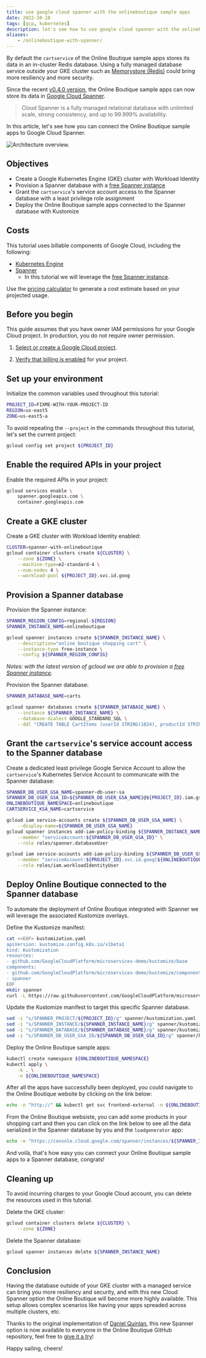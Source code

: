 ```yaml
---
title: use google cloud spanner with the onlineboutique sample apps
date: 2022-10-18
tags: [gcp, kubernetes]
description: let's see how to use google cloud spanner with the onlineboutique sample apps.
aliases:
    - /onlineboutique-with-spanner/
---
```

By default the `cartservice` of the Online Boutique sample apps stores its data in an in-cluster Redis database. 
Using a fully managed database service outside your GKE cluster such as [Memorystore (Redis)](https://cloud.google.com/spanner) could bring more resiliency and more security.

Since the recent [v0.4.0 version](https://github.com/GoogleCloudPlatform/microservices-demo/releases/tag/v0.4.0), the Online Boutique sample apps can now store its data in [Google Cloud Spanner](https://cloud.google.com/spanner). 

> Cloud Spanner is a fully managed relational database with unlimited scale, strong consistency, and up to 99.999% availability.

In this article, let's see how you can connect the Online Boutique sample apps to Google Cloud Spanner.

![Architecture overview.](https://github.com/mathieu-benoit/my-images/raw/main/onlineboutique-with-spanner.png)

## Objectives

*   Create a Google Kubernetes Engine (GKE) cluster with Workload Identity
*   Provision a Spanner database with a [free Spanner instance](https://cloud.google.com/blog/products/spanner/try-cloud-spanner-databases)
*   Grant the `cartservice`'s service account access to the Spanner database with a least privilege role assignment
*   Deploy the Online Boutique sample apps connected to the Spanner database with Kustomize

## Costs

This tutorial uses billable components of Google Cloud, including the following:

*   [Kubernetes Engine](https://cloud.google.com/kubernetes-engine/pricing)
*   [Spanner](https://cloud.google.com/spanner/pricing)
    *   In this tutorial we will leverage the [free Spanner instance](https://cloud.google.com/blog/products/spanner/try-cloud-spanner-databases).

Use the [pricing calculator](https://cloud.google.com/products/calculator) to generate a cost estimate based on your projected usage.

## Before you begin

This guide assumes that you have owner IAM permissions for your Google Cloud project. In production, you do not require owner permission.

1.  [Select or create a Google Cloud project](https://console.cloud.google.com/projectselector2).

1.  [Verify that billing is enabled](https://cloud.google.com/billing/docs/how-to/modify-project) for your project.

## Set up your environment

Initialize the common variables used throughout this tutorial:
```bash
PROJECT_ID=FIXME-WITH-YOUR-PROJECT-ID
REGION=us-east5
ZONE=us-east5-a
```

To avoid repeating the `--project` in the commands throughout this tutorial, let's set the current project:
```bash
gcloud config set project ${PROJECT_ID}
```

## Enable the required APIs in your project

Enable the required APIs in your project:
```bash
gcloud services enable \
    spanner.googleapis.com \
    container.googleapis.com
```

## Create a GKE cluster

Create a GKE cluster with Workload Identity enabled:
```bash
CLUSTER=spanner-with-onlineboutique
gcloud container clusters create ${CLUSTER} \
    --zone ${ZONE} \
    --machine-type=e2-standard-4 \
    --num-nodes 4 \
    --workload-pool ${PROJECT_ID}.svc.id.goog
```

## Provision a Spanner database

Provision the Spanner instance:
```bash
SPANNER_REGION_CONFIG=regional-${REGION}
SPANNER_INSTANCE_NAME=onlineboutique

gcloud spanner instances create ${SPANNER_INSTANCE_NAME} \
    --description="online boutique shopping cart" \
    --instance-type free-instance \
    --config ${SPANNER_REGION_CONFIG}
```
_Notes: with the latest version of gcloud we are able to provision a [free Spanner instance](https://cloud.google.com/blog/products/spanner/try-cloud-spanner-databases)._

Provision the Spanner database:
```bash
SPANNER_DATABASE_NAME=carts

gcloud spanner databases create ${SPANNER_DATABASE_NAME} \
    --instance ${SPANNER_INSTANCE_NAME} \
    --database-dialect GOOGLE_STANDARD_SQL \
    --ddl "CREATE TABLE CartItems (userId STRING(1024), productId STRING(1024), quantity INT64) PRIMARY KEY (userId, productId); CREATE INDEX CartItemsByUserId ON CartItems(userId);"
```

## Grant the `cartservice`'s service account access to the Spanner database

Create a dedicated least privilege Google Service Account to allow the `cartservice`'s Kubernetes Service Account to communicate with the Spanner database:
```bash
SPANNER_DB_USER_GSA_NAME=spanner-db-user-sa
SPANNER_DB_USER_GSA_ID=${SPANNER_DB_USER_GSA_NAME}@${PROJECT_ID}.iam.gserviceaccount.com
ONLINEBOUTIQUE_NAMESPACE=onlineboutique
CARTSERVICE_KSA_NAME=cartservice

gcloud iam service-accounts create ${SPANNER_DB_USER_GSA_NAME} \
    --display-name=${SPANNER_DB_USER_GSA_NAME}
gcloud spanner instances add-iam-policy-binding ${SPANNER_INSTANCE_NAME} \
    --member "serviceAccount:${SPANNER_DB_USER_GSA_ID}" \
    --role roles/spanner.databaseUser

gcloud iam service-accounts add-iam-policy-binding ${SPANNER_DB_USER_GSA_ID} \
    --member "serviceAccount:${PROJECT_ID}.svc.id.goog[${ONLINEBOUTIQUE_NAMESPACE}/${CARTSERVICE_KSA_NAME}]" \
    --role roles/iam.workloadIdentityUser
```

## Deploy Online Boutique connected to the Spanner database

To automate the deployment of Online Boutique integrated with Spanner we will leverage the associated Kustomize overlays.

Define the Kustomize manifest:
```bash
cat <<EOF> kustomization.yaml
apiVersion: kustomize.config.k8s.io/v1beta1
kind: Kustomization
resources:
- github.com/GoogleCloudPlatform/microservices-demo/kustomize/base
components:
- github.com/GoogleCloudPlatform/microservices-demo/kustomize/components/service-accounts
- spanner
EOF
mkdir spanner
curl -L https://raw.githubusercontent.com/GoogleCloudPlatform/microservices-demo/main/kustomize/components/spanner/kustomization.yaml > spanner/kustomization.yaml
```

Update the Kustomize manifest to target this specific Spanner database.
```bash
sed -i "s/SPANNER_PROJECT/${PROJECT_ID}/g" spanner/kustomization.yaml
sed -i "s/SPANNER_INSTANCE/${SPANNER_INSTANCE_NAME}/g" spanner/kustomization.yaml
sed -i "s/SPANNER_DATABASE/${SPANNER_DATABASE_NAME}/g" spanner/kustomization.yaml
sed -i "s/SPANNER_DB_USER_GSA_ID/${SPANNER_DB_USER_GSA_ID}/g" spanner/kustomization.yaml
```

Deploy the Online Boutique sample apps:
```bash
kubectl create namespace ${ONLINEBOUTIQUE_NAMESPACE}
kubectl apply \
    -k . \
    -n ${ONLINEBOUTIQUE_NAMESPACE}
```

After all the apps have successfully been deployed, you could navigate to the Online Boutique website by clicking on the link below:
```bash
echo -n "http://" && kubectl get svc frontend-external -n ${ONLINEBOUTIQUE_NAMESPACE} -o json | jq -r '.status.loadBalancer.ingress[0].ip'
```

From the Online Boutique websiste, you can add some products in your shopping cart and then you can click on the link below to see all the data serialized in the Spanner database by you and the `loadgenerator` app:
```bash
echo -e "https://console.cloud.google.com/spanner/instances/${SPANNER_INSTANCE_NAME}/databases/${SPANNER_DATABASE_NAME}/tables/CartItems/details/data?project=${PROJECT_ID}"
```

And voilà, that's how easy you can connect your Online Boutique sample apps to a Spanner database, congrats!

## Cleaning up

To avoid incurring charges to your Google Cloud account, you can delete the resources used in this tutorial.

Delete the GKE cluster:
```bash
gcloud container clusters delete ${CLUSTER} \
    --zone ${ZONE}
```

Delete the Spanner database:
```bash
gcloud spanner instances delete ${SPANNER_INSTANCE_NAME}
```

## Conclusion

Having the database outside of your GKE cluster with a managed service can bring you more resiliency and security, and with this new Cloud Spanner option the Online Boutique will become more highly available. This setup allows complex scenarios like having your apps spreaded across multiple clusters, etc.

Thanks to the original implementation of [Daniel Quinlan](https://www.linkedin.com/in/%F0%9F%8C%8Ddaniel-quinlan-51126016/), this new Spanner option is now available to everyone in the Online Boutique GitHub repository, feel free to [give it a try](https://github.com/GoogleCloudPlatform/microservices-demo/tree/main/kustomize/components/spanner)!

Happy sailing, cheers!